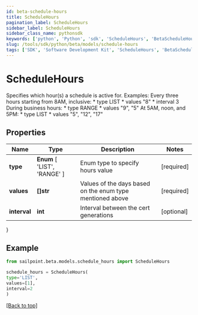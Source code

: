 ```yaml
---
id: beta-schedule-hours
title: ScheduleHours
pagination_label: ScheduleHours
sidebar_label: ScheduleHours
sidebar_class_name: pythonsdk
keywords: ['python', 'Python', 'sdk', 'ScheduleHours', 'BetaScheduleHours'] 
slug: /tools/sdk/python/beta/models/schedule-hours
tags: ['SDK', 'Software Development Kit', 'ScheduleHours', 'BetaScheduleHours']
---
```


# ScheduleHours

Specifies which hour(s) a schedule is active for. Examples:  Every three hours starting from 8AM, inclusive: * type LIST * values \"8\" * interval 3  During business hours: * type RANGE * values \"9\", \"5\"  At 5AM, noon, and 5PM: * type LIST * values \"5\", \"12\", \"17\" 

## Properties

Name | Type | Description | Notes
------------ | ------------- | ------------- | -------------
**type** |  **Enum** [  'LIST',    'RANGE' ] | Enum type to specify hours value | [required]
**values** | **[]str** | Values of the days based on the enum type mentioned above | [required]
**interval** | **int** | Interval between the cert generations | [optional] 
}

## Example

```python
from sailpoint.beta.models.schedule_hours import ScheduleHours

schedule_hours = ScheduleHours(
type='LIST',
values=[1],
interval=2
)

```
[[Back to top]](#) 


